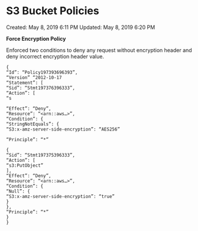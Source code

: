 # S3 Bucket Policies

Created: May 8, 2019 6:11 PM
Updated: May 8, 2019 6:20 PM

**Force Encryption Policy**

Enforced two conditions to deny any request without encryption header and deny incorrect encryption header value.

```
{
“Id”: “Policy197393696393”,
“Version” “2012-10-17
“Statement”: [
“Sid”: “Stmt197376396333”,
“Action”: [
“s

“Effect”: “Deny”,
“Resource”: “<arn::aws…>”,
“Condition”: {
“StringNotEquals”: {
“S3:x-amz-server-side-encryption”: “AES256”

“Principle”: “*”

{
“Sid”: “Stmt197375396333”,
“Action”: [
“s3:PutObject”
],
“Effect”: “Deny”,
“Resource”: “<arn::aws…>”,
“Condition”: {
“Null”: {
“S3:x-amz-server-side-encryption”: “true”
}
},
“Principle”: “*”
}
}
```